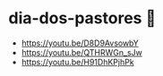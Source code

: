 # dia-dos-pastores 🎁 
- https://youtu.be/D8D9AvsowbY
- https://youtu.be/QTHRWGn_sJw
- https://youtu.be/H91DhKPjhPk
